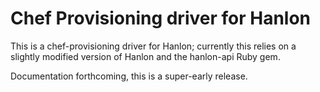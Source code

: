 # Chef Provisioning driver for Hanlon

This is a chef-provisioning driver for Hanlon; currently this relies on a
slightly modified version of Hanlon and the hanlon-api Ruby gem.

Documentation forthcoming, this is a super-early release.
